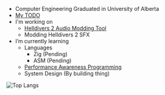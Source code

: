 - Computer Engineering Graduated in University of Alberta
- [My TODO](https://github.com/Dekr0/Dekr0/blob/main/todo.md)
- I'm working on
  - [Helldivers 2 Audio Modding Tool](https://github.com/RaidingForPants/hd2-audio-modder)
  - Modding Helldivers 2 SFX 
- I’m currently learning
  - Languages 
    - Zig (Pending)
    - ASM (Pending)
  - [Performance Awareness Programming](https://www.computerenhance.com/p/table-of-contents)
  - System Design (By building thing)

![Top Langs](https://github-readme-stats.vercel.app/api/top-langs/?theme=tokyonight&username=Dekr0&langs_count=8)
